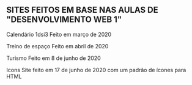 SITES FEITOS EM BASE NAS AULAS DE "DESENVOLVIMENTO WEB 1"
-----------------------------------------------------------
Calendário 1dsi3
Feito em março de 2020

Treino de espaço
Feito em abril de 2020

Turismo
Feito em 8 de junho de 2020

Icons
Site feito em 17 de junho de 2020 com um padrão de ícones para HTML 

